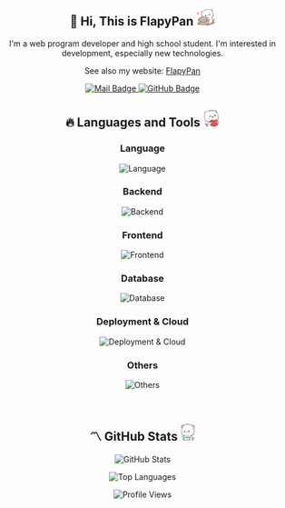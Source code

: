 <h2 align="center">👋 Hi, This is FlapyPan <img src="https://github.com/FlapyPan/FlapyPan/blob/main/assets/neko_0.gif" height="30px" alt=""></h2>

<p align="center">I'm a web program developer and high school student. I'm interested in development, especially new technologies.</p>

<p align="center">See also my website: <a href="https://www.flapypan.top/">FlapyPan</a></p>

<p align="center">
  <a href="mailto:flapypan@gmail.com">
    <img src="https://img.shields.io/badge/-flapypan@gmail.com-c14438?style=flat&logo=Gmail&logoColor=white&link=mailto:flapypan@gmail.com" alt="Mail Badge"/>
  </a> 
  <a href="https://www.github.com/FlapyPan/">
    <img src="https://img.shields.io/badge/-FlapyPan-grey?style=flat&logo=github&logoColor=white&link=https://github.com/FlapyPan/" alt="GitHub Badge"/>
  </a>
</p>

<h2 align="center">🔥 Languages and Tools <img src="https://github.com/FlapyPan/FlapyPan/blob/main/assets/neko_1.gif" height="30px" alt=""></h2>

<h3 align="center">Language</h3>

<p align="center">
  <img src="https://skillicons.dev/icons?i=java,kotlin,js,ts,go,c,cs,rust" alt="Language"/>
</p>

<h3 align="center">Backend</h3>

<p align="center">
  <img src="https://skillicons.dev/icons?i=spring,go,dotnet" alt="Backend"/>
</p>

<h3 align="center">Frontend</h3>

<p align="center">
  <img src="https://skillicons.dev/icons?i=nodejs,vue,tailwind,vite,nuxt" alt="Frontend"/>
</p>

<h3 align="center">Database</h3>

<p align="center">
  <img src="https://skillicons.dev/icons?i=mysql,postgresql,redis,mongo" alt="Database"/>
</p>

<h3 align="center">Deployment & Cloud</h3>

<p align="center">
  <img src="https://skillicons.dev/icons?i=nginx,gradle,jenkins,docker" alt="Deployment & Cloud"/>
</p>

<h3 align="center">Others</h3>

<p align="center">
  <img src="https://skillicons.dev/icons?i=git,github,idea" alt="Others"/>
</p>

<p align="center">
  <img height="42" src="https://cdn.jsdelivr.net/gh/devicons/devicon/icons/linux/linux-original.svg"  alt=""/>
  <img height="42" src="https://cdn.iconscout.com/icon/free/png-256/free-archlinux-3521282-2944701.png"  alt=""/>
  <img height="42" src="https://cdn.jsdelivr.net/gh/devicons/devicon/icons/debian/debian-plain.svg"  alt=""/>
  <img height="42" src="https://cdn.jsdelivr.net/gh/devicons/devicon/icons/opensuse/opensuse-original.svg"  alt=""/>
  <img height="42" src="https://cdn.jsdelivr.net/gh/devicons/devicon/icons/gentoo/gentoo-plain.svg"  alt=""/>
</p>

<h2 align="center">〽️ GitHub Stats <img src="https://github.com/FlapyPan/FlapyPan/blob/main/assets/neko_2.gif" height="30px" alt=""></h2>

<p align="center">
  <img src="https://github-readme-stats.vercel.app/api?username=FlapyPan&show_icons=true&include_all_commits=true&theme=algolia" alt="GitHub Stats"/>
</p>
<p align="center">
  <img src="https://github-readme-stats.vercel.app/api/top-langs/?username=FlapyPan&layout=compact&theme=algolia" alt="Top Languages"/>
</p>
<p align="center">
  <img src="https://komarev.com/ghpvc/?username=FlapyPan" alt="Profile Views"/>
</p>
